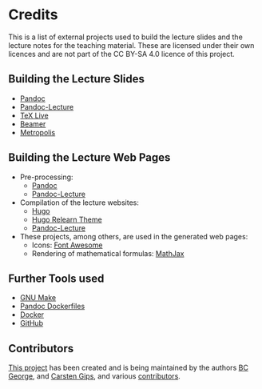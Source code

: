 # Credits

This is a list of external projects used to build the lecture slides and the lecture
notes for the teaching material. These are licensed under their own licences and are
not part of the CC BY-SA 4.0 licence of this project.


## Building the Lecture Slides

*   [Pandoc](https://github.com/jgm/pandoc)
*   [Pandoc-Lecture](https://github.com/cagix/pandoc-lecture)
*   [TeX Live](http://tug.org/texlive/)
*   [Beamer](https://github.com/josephwright/beamer)
*   [Metropolis](https://github.com/matze/mtheme)


## Building the Lecture Web Pages

*   Pre-processing:
    *   [Pandoc](https://github.com/jgm/pandoc)
    *   [Pandoc-Lecture](https://github.com/cagix/pandoc-lecture)
*   Compilation of the lecture websites:
    *   [Hugo](https://github.com/gohugoio/hugo)
    *   [Hugo Relearn Theme](https://github.com/McShelby/hugo-theme-relearn)
    *   [Pandoc-Lecture](https://github.com/cagix/pandoc-lecture/tree/master/hugo/hugo-lecture)
*   These projects, among others, are used in the generated web pages:
    *   Icons: [Font Awesome](https://fontawesome.com)
    *   Rendering of mathematical formulas: [MathJax](https://www.mathjax.org/)


## Further Tools used

*   [GNU Make](https://www.gnu.org/software/make/)
*   [Pandoc Dockerfiles](https://github.com/pandoc/dockerfiles)
*   [Docker](https://www.docker.com/)
*   [GitHub](https://github.com/)


## Contributors

[This project](https://github.com/Compiler-CampusMinden/CB-Vorlesung)
has been created and is being maintained by the authors
[BC George](https://github.com/bcg7), and
[Carsten Gips](https://github.com/cagix), and various
[contributors](https://github.com/Compiler-CampusMinden/CB-Vorlesung/graphs/contributors).

